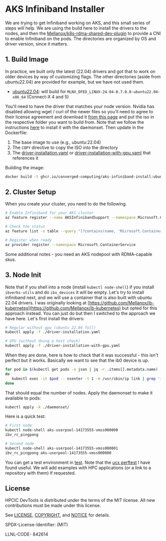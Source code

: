 # AKS Infiniband Installer

We are trying to get Infiniband working on AKS, and this small series of steps will help.
We are using the build here to install the drivers to the nodes, and then the [Mellanox/k8s-rdma-shared-dev-plugin](https://github.com/Mellanox/k8s-rdma-shared-dev-plugin/tree/master/deployment/k8s) to provide a CNI to enable Infiniband on the pods.
The directories are organized by OS and driver version, since it matters.

## 1. Build Image

In practice, we built only the latest (22.04) drivers and got that to work on older devices by way of customizing flags. The other directories (aside from ubuntu22.04) are provided
for example, but we have not used them. 

 - [ubuntu22.04](ubuntu22.04): will build for `MLNX_OFED_LINUX-24.04-0.7.0.0-ubuntu22.04-x86_64` (Connect-X 4 and 5)

You'll need to have the driver that matches your node version. Nvidia has disabled allowing wget / curl of the newer files so you'll need to agree to their license agreement and download it [from this page](https://network.nvidia.com/products/infiniband-drivers/linux/mlnx_ofed/) and put the iso in the respective folder you want to build from. Note that we follow the instructions [here](https://docs.nvidia.com/networking/display/mlnxofedv461000/installing+mellanox+ofed) to install it with the daemonset. Then update in the Dockerfile:

1. The base image to use (e.g., ubuntu:22.04) 
2. The `COPY` directive to copy the ISO into the directory
3. The [driver-installation.yaml](driver-installation.yaml) or [driver-installation-with-gpu.yaml](driver-installation-with-gpu.yaml) that references it

Building the image:

```bash
docker build -t ghcr.io/converged-computing/aks-infiniband-install:ubuntu-22.04 ubuntu22.04
```

## 2. Cluster Setup

When you create your cluster, you need to do the following.

```bash
# Enable Infiniband for your AKS cluster 
az feature register --name AKSInfinibandSupport --namespace Microsoft.ContainerService

# Check the status
az feature list -o table --query "[?contains(name, 'Microsoft.ContainerService/AKSInfinibandSupport')].{Name:name,State:properties.state}"

# Register when ready
az provider register --namespace Microsoft.ContainerService
```

Some additional notes - you need an AKS nodepool with RDMA-capable skus.

## 3. Node Init

Note that if you shell into a node (install `kubectl node-shell`) if you install `ibverbs-utils` and do `ibv_devices` it will be empty. Let's try to install infiniband next, and we will use a container that is also built with ubuntu 22.04 drivers. I was originally looking at [https://github.com/Mellanox/ib-kubernetes](https://github.com/Mellanox/ib-kubernetes) but opted for this approach instead. You can just do but then I switched to the approach we have here. Let's first install the drivers:

```bash
# Regular without gpu (ubuntu 22.04 full)
kubectl apply -f ./driver-installation.yaml

# GPU (without doing a host check)
kubectl apply -f ./driver-installation-with-gpu.yaml
```

When they are done, here is how to check that it was successful - this isn't perfect but it works. Basically we want to see that the ib0 device is up.

```bash
for pod in $(kubectl get pods -o json | jq -r .items[].metadata.name)
do
   kubectl exec -it $pod -- nsenter -t 1 -m /usr/sbin/ip link | grep 'ib0:'
done
```

That should equal the number of nodes. 
Apply the daemonset to make it available to pods:

```bash
kubectl apply -k ./daemonset/
```

Here is a quick test:

```bash
# First node
kubectl node-shell aks-userpool-14173555-vmss000000
ibv_rc_pingpong

# Second node
kubectl node-shell aks-userpool-14173555-vmss000001 
ibv_rc_pingpong aks-userpool-14173555-vmss000000
```

You can get a test environment in [test](test).
Note that the [ucx perftest](https://github.com/openucx/ucx/tree/master?tab=readme-ov-file#ucx-performance-test) I have found useful.
We will add examples with HPC applications (or a link to a repository with them) if requested.

## License

HPCIC DevTools is distributed under the terms of the MIT license.
All new contributions must be made under this license.

See [LICENSE](https://github.com/converged-computing/cloud-select/blob/main/LICENSE),
[COPYRIGHT](https://github.com/converged-computing/cloud-select/blob/main/COPYRIGHT), and
[NOTICE](https://github.com/converged-computing/cloud-select/blob/main/NOTICE) for details.

SPDX-License-Identifier: (MIT)

LLNL-CODE- 842614

